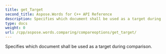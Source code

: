```yaml
---
title: get_Target
second_title: Aspose.Words for C++ API Reference
description: Specifies which document shall be used as a target during comparison. 
type: docs
weight: 0
url: /cpp/aspose.words.comparing/compareoptions/get_target/
---
```


Specifies which document shall be used as a target during comparison. 

